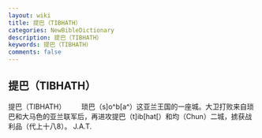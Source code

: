 ```yaml
---
layout: wiki
title: 提巴（TIBHATH）
categories: NewBibleDictionary
description: 提巴（TIBHATH）
keywords: 提巴（TIBHATH）
comments: false
---
```


## 提巴（TIBHATH）



提巴（TIBHATH）
　　琐巴（s]o^b[a^）这亚兰王国的一座城。大卫打败来自琐巴和大马色的亚兰联军后，再进攻提巴（t]ib[hat[）和均（Chun）二城，掳获战利品（代上十八8）。
J.A.T.




